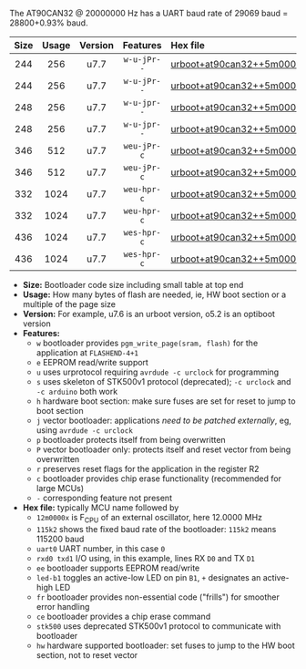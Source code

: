 The AT90CAN32 @ 20000000 Hz has a UART baud rate of 29069 baud = 28800+0.93% baud.

|Size|Usage|Version|Features|Hex file|
|:-:|:-:|:-:|:-:|:--|
|244|256|u7.7|`w-u-jPr--`|[urboot+at90can32++5m0000x++++7k2_uart0_rxe0_txe1_led+b5.hex](https://raw.githubusercontent.com/stefanrueger/urboot.hex/main/cores/megacore/at90can32/external_oscillator/fcpu++5m0000_Hz/br++++7k2_bps/urboot+at90can32++5m0000x++++7k2_uart0_rxe0_txe1_led+b5.hex)|
|244|256|u7.7|`w-u-jPr--`|[urboot+at90can32++5m0000x++++7k2_uart1_rxd2_txd3_led+b5.hex](https://raw.githubusercontent.com/stefanrueger/urboot.hex/main/cores/megacore/at90can32/external_oscillator/fcpu++5m0000_Hz/br++++7k2_bps/urboot+at90can32++5m0000x++++7k2_uart1_rxd2_txd3_led+b5.hex)|
|248|256|u7.7|`w-u-jpr--`|[urboot+at90can32++5m0000x++++7k2_uart0_rxe0_txe1_led+b5_fr.hex](https://raw.githubusercontent.com/stefanrueger/urboot.hex/main/cores/megacore/at90can32/external_oscillator/fcpu++5m0000_Hz/br++++7k2_bps/urboot+at90can32++5m0000x++++7k2_uart0_rxe0_txe1_led+b5_fr.hex)|
|248|256|u7.7|`w-u-jpr--`|[urboot+at90can32++5m0000x++++7k2_uart1_rxd2_txd3_led+b5_fr.hex](https://raw.githubusercontent.com/stefanrueger/urboot.hex/main/cores/megacore/at90can32/external_oscillator/fcpu++5m0000_Hz/br++++7k2_bps/urboot+at90can32++5m0000x++++7k2_uart1_rxd2_txd3_led+b5_fr.hex)|
|346|512|u7.7|`weu-jPr-c`|[urboot+at90can32++5m0000x++++7k2_uart0_rxe0_txe1_ee_led+b5_fr_ce.hex](https://raw.githubusercontent.com/stefanrueger/urboot.hex/main/cores/megacore/at90can32/external_oscillator/fcpu++5m0000_Hz/br++++7k2_bps/urboot+at90can32++5m0000x++++7k2_uart0_rxe0_txe1_ee_led+b5_fr_ce.hex)|
|346|512|u7.7|`weu-jPr-c`|[urboot+at90can32++5m0000x++++7k2_uart1_rxd2_txd3_ee_led+b5_fr_ce.hex](https://raw.githubusercontent.com/stefanrueger/urboot.hex/main/cores/megacore/at90can32/external_oscillator/fcpu++5m0000_Hz/br++++7k2_bps/urboot+at90can32++5m0000x++++7k2_uart1_rxd2_txd3_ee_led+b5_fr_ce.hex)|
|332|1024|u7.7|`weu-hpr-c`|[urboot+at90can32++5m0000x++++7k2_uart0_rxe0_txe1_ee_led+b5_fr_ce_hw.hex](https://raw.githubusercontent.com/stefanrueger/urboot.hex/main/cores/megacore/at90can32/external_oscillator/fcpu++5m0000_Hz/br++++7k2_bps/urboot+at90can32++5m0000x++++7k2_uart0_rxe0_txe1_ee_led+b5_fr_ce_hw.hex)|
|332|1024|u7.7|`weu-hpr-c`|[urboot+at90can32++5m0000x++++7k2_uart1_rxd2_txd3_ee_led+b5_fr_ce_hw.hex](https://raw.githubusercontent.com/stefanrueger/urboot.hex/main/cores/megacore/at90can32/external_oscillator/fcpu++5m0000_Hz/br++++7k2_bps/urboot+at90can32++5m0000x++++7k2_uart1_rxd2_txd3_ee_led+b5_fr_ce_hw.hex)|
|436|1024|u7.7|`wes-hpr-c`|[urboot+at90can32++5m0000x++++7k2_uart0_rxe0_txe1_ee_led+b5_fr_ce_stk500_hw.hex](https://raw.githubusercontent.com/stefanrueger/urboot.hex/main/cores/megacore/at90can32/external_oscillator/fcpu++5m0000_Hz/br++++7k2_bps/urboot+at90can32++5m0000x++++7k2_uart0_rxe0_txe1_ee_led+b5_fr_ce_stk500_hw.hex)|
|436|1024|u7.7|`wes-hpr-c`|[urboot+at90can32++5m0000x++++7k2_uart1_rxd2_txd3_ee_led+b5_fr_ce_stk500_hw.hex](https://raw.githubusercontent.com/stefanrueger/urboot.hex/main/cores/megacore/at90can32/external_oscillator/fcpu++5m0000_Hz/br++++7k2_bps/urboot+at90can32++5m0000x++++7k2_uart1_rxd2_txd3_ee_led+b5_fr_ce_stk500_hw.hex)|

- **Size:** Bootloader code size including small table at top end
- **Usage:** How many bytes of flash are needed, ie, HW boot section or a multiple of the page size
- **Version:** For example, u7.6 is an urboot version, o5.2 is an optiboot version
- **Features:**
  + `w` bootloader provides `pgm_write_page(sram, flash)` for the application at `FLASHEND-4+1`
  + `e` EEPROM read/write support
  + `u` uses urprotocol requiring `avrdude -c urclock` for programming
  + `s` uses skeleton of STK500v1 protocol (deprecated); `-c urclock` and `-c arduino` both work
  + `h` hardware boot section: make sure fuses are set for reset to jump to boot section
  + `j` vector bootloader: applications *need to be patched externally*, eg, using `avrdude -c urclock`
  + `p` bootloader protects itself from being overwritten
  + `P` vector bootloader only: protects itself and reset vector from being overwritten
  + `r` preserves reset flags for the application in the register R2
  + `c` bootloader provides chip erase functionality (recommended for large MCUs)
  + `-` corresponding feature not present
- **Hex file:** typically MCU name followed by
  + `12m0000x` is F<sub>CPU</sub> of an external oscillator, here 12.0000 MHz
  + `115k2` shows the fixed baud rate of the bootloader: `115k2` means 115200 baud
  + `uart0` UART number, in this case `0`
  + `rxd0 txd1` I/O using, in this example, lines RX `D0` and TX `D1`
  + `ee` bootloader supports EEPROM read/write
  + `led-b1` toggles an active-low LED on pin `B1`, `+` designates an active-high LED
  + `fr` bootloader provides non-essential code ("frills") for smoother error handling
  + `ce` bootloader provides a chip erase command
  + `stk500` uses deprecated STK500v1 protocol to communicate with bootloader
  + `hw` hardware supported bootloader: set fuses to jump to the HW boot section, not to reset vector
